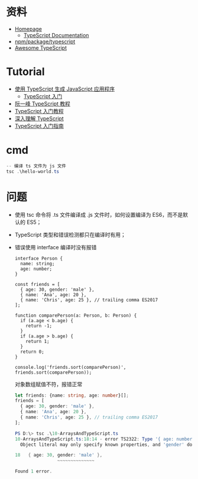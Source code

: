 # 资料

- [Homepage](https://www.typescriptlang.org/) 
	- [TypeScript Documentation](https://www.typescriptlang.org/docs/) 
- [npm/package/typescript](https://www.npmjs.com/package/typescript) 
- [Awesome TypeScript](https://github.com/dzharii/awesome-typescript) 


# Tutorial

- [使用 TypeScript 生成 JavaScript 应用程序](https://learn.microsoft.com/zh-cn/training/paths/build-javascript-applications-typescript/) 
	- [TypeScript 入门](https://learn.microsoft.com/zh-cn/training/modules/typescript-get-started/) 
- [阮一峰 TypeScript 教程](https://wangdoc.com/typescript/) 
- [TypeScript 入门教程](https://ts.xcatliu.com/) 
- [深入理解 TypeScript](https://jkchao.github.io/typescript-book-chinese/) 
- [TypeScript 入门指南](https://rualc.com/cs/typescript-language-basic/) 


# cmd

```powershell
-- 编译 ts 文件为 js 文件 
tsc .\hello-world.ts
```


# 问题

- 使用 tsc 命令将 .ts 文件编译成 .js 文件时，如何设置编译为 ES6，而不是默认的 ES5；

- TypeScript 类型和错误检测都只在编译时有用；

- 错误使用 interface 编译时没有报错

    ```tsx
    interface Person {
      name: string;
      age: number;
    }
    
    const friends = [
      { age: 30, gender: 'male' },
      { name: 'Ana', age: 20 },
      { name: 'Chris', age: 25 }, // trailing comma ES2017
    ];
    
    function comparePerson(a: Person, b: Person) {
      if (a.age < b.age) {
        return -1;
      }
      if (a.age > b.age) {
        return 1;
      }
      return 0;
    }
    
    console.log('friends.sort(comparePerson)', friends.sort(comparePerson));
    ```

    对象数组赋值不符，报错正常

    ```ts
    let friends: {name: string, age: number}[];
    friends = [
      { age: 30, gender: 'male' },
      { name: 'Ana', age: 20 },
      { name: 'Chris', age: 25 }, // trailing comma ES2017
    ];
    ```

    ```powershell
    PS D:\> tsc .\10-ArraysAndTypeScript.ts
    10-ArraysAndTypeScript.ts:18:14 - error TS2322: Type '{ age: number; gender: string; }' is not assignable to type '{ name: string; age: number; }'.
      Object literal may only specify known properties, and 'gender' does not exist in type '{ name: string; age: number; }'.
    
    18   { age: 30, gender: 'male' },
                    ~~~~~~~~~~~~~~
    
    Found 1 error.
    ```
